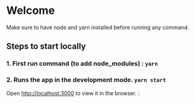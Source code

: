 # Welcome

Make sure to have node and yarn installed before running any command.

## Steps to start locally

### 1. First run command (to add node_modules) : `yarn`

### 2. Runs the app in the development mode. `yarn start`

Open [http://localhost:3000](http://localhost:3000) to view it in the browser. :
